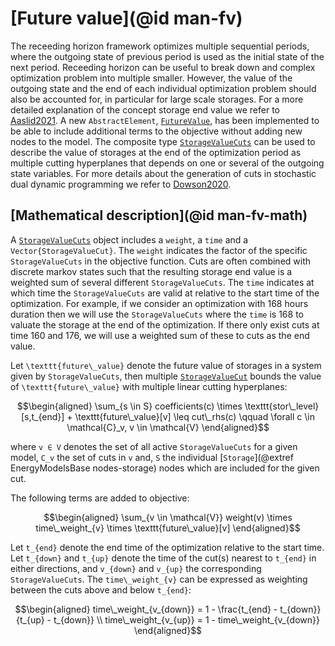 # [Future value](@id man-fv)

The receeding horizon framework optimizes multiple sequential periods, where the outgoing state of previous period is used as the initial state of the next period.
Receeding horizon can be useful to break down and complex optimization problem into multiple smaller.
However, the value of the outgoing state and the end of each individual optimization problem should also be accounted for, in particular for large scale storages. For a more detailed explanation of the concept storage end value we refer to [Aaslid2021](@cite).
A new `AbstractElement`, [`FutureValue`](@ref), has been implemented to be able to include additional terms to the objective without adding new nodes to the model.
The composite type [`StorageValueCuts`](@ref) can be used to describe the value of storages at the end of the optimization period as multiple cutting hyperplanes that depends on one or several of the outgoing state variables. For more details about the generation of cuts in stochastic dual dynamic programming we refer to [Dowson2020](@cite).

## [Mathematical description](@id man-fv-math)

A [`StorageValueCuts`](@ref) object includes a `weight`, a `time` and a `Vector{StorageValueCut}`.
The `weight` indicates the factor of the specific `StorageValueCuts` in the objective function.
Cuts are often combined with discrete markov states such that the resulting storage end value is a weighted sum of several different `StorageValueCuts`.
The `time` indicates at which time the `StorageValueCuts` are valid at relative to the start time of the optimization.
For example, if we consider an optimization with 168 hours duration then we will use the `StorageValueCuts` where the `time` is 168 to valuate the storage at the end of the optimization.
If there only exist cuts at time 160 and 176, we will use a weighted sum of these to cuts as the end value.

Let ``\texttt{future\_value}`` denote the future value of storages in a system given by `StorageValueCuts`, then multiple [`StorageValueCut`](@ref) bounds the value of ``\texttt{future\_value}`` with multiple linear cutting hyperplanes:

```math
\begin{aligned}
    \sum_{s \in S} coefficients(c) \times \texttt{stor\_level}[s,t_{end}] + \texttt{future\_value}[v] \leq cut\_rhs(c) \qquad \forall c \in \mathcal{C}_v, v \in \mathcal{V}
\end{aligned}
```

where ``v ∈ V`` denotes the set of all active `StorageValueCuts` for a given model, ``C_v`` the set of cuts in ``v`` and, ``S`` the individual [`Storage`](@extref EnergyModelsBase nodes-storage) nodes which are included for the given cut.

The following terms are added to objective:

```math
\begin{aligned}
    \sum_{v \in \mathcal{V}} weight(v) \times time\_weight_{v} \times \texttt{future\_value}[v]
\end{aligned}
```

Let ``t_{end}`` denote the end time of the optimization relative to the start time.
Let ``t_{down}`` and ``t_{up}`` denote the time of the cut(s) nearest to ``t_{end}`` in either directions, and ``v_{down}`` and ``v_{up}`` the corresponding `StorageValueCuts`.
The ``time\_weight_{v}`` can be expressed as weighting between the cuts above and below ``t_{end}``:

```math
\begin{aligned}
    time\_weight_{v_{down}} = 1 - \frac{t_{end} - t_{down}}{t_{up} - t_{down}} \\
    time\_weight_{v_{up}} = 1 - time\_weight_{v_{down}}
\end{aligned}
```
